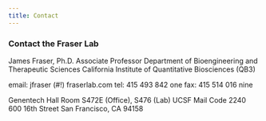 ```yaml
---
title: Contact
---
```



### Contact the Fraser Lab

James Fraser, Ph.D.
Associate Professor
Department of Bioengineering and Therapeutic Sciences
California Institute of Quantitative Biosciences (QB3)

email: jfraser (#!) fraserlab.com
tel: 415 493 842 one
fax: 415 514 016 nine

Genentech Hall Room S472E (Office), S476 (Lab)
UCSF Mail Code 2240
600 16th Street
San Francisco, CA 94158
